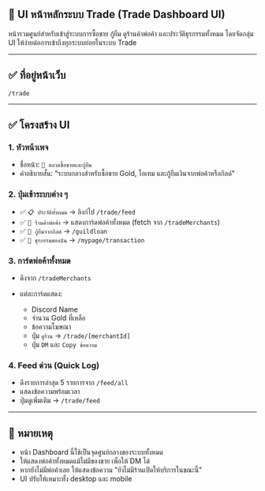 ## 🧭 UI หน้าหลักระบบ Trade (Trade Dashboard UI)

หน้ารวมศูนย์สำหรับเข้าสู่ระบบการซื้อขาย กู้ยืม ดูร้านค้าพ่อค้า และประวัติธุรกรรมทั้งหมด โดยจัดกลุ่ม UI ให้ง่ายต่อการเข้าถึงทุกระบบย่อยในระบบ Trade

---

## ✅ ที่อยู่หน้าเว็บ

```
/trade
```

---

## ✅ โครงสร้าง UI

### 1. หัวหน้าเพจ

* ชื่อหน้า: `💼 ตลาดซื้อขายและกู้ยืม`
* คำอธิบายสั้น: "ระบบกลางสำหรับซื้อขาย Gold, ไอเทม และกู้ยืมเงินจากพ่อค้าหรือกิลด์"

### 2. ปุ่มเข้าระบบต่าง ๆ

* ✅ `📋 ประวัติทั้งหมด` → ลิงก์ไป `/trade/feed`
* ✅ `🏪 ร้านค้าพ่อค้า` → แสดงการ์ดพ่อค้าทั้งหมด (fetch จาก `/tradeMerchants`)
* ✅ `🤝 กู้ยืมจากกิลด์` → `/guildloan`
* ✅ `👤 ธุรกรรมของฉัน` → `/mypage/transaction`

### 3. การ์ดพ่อค้าทั้งหมด

* ดึงจาก `/tradeMerchants`
* แต่ละการ์ดแสดง:

  * Discord Name
  * จำนวน Gold ที่เหลือ
  * ข้อความโฆษณา
  * ปุ่ม `ดูร้าน` → `/trade/[merchantId]`
  * ปุ่ม `DM` และ `Copy ข้อความ`

### 4. Feed ด่วน (Quick Log)

* ดึงรายการล่าสุด 5 รายการจาก `/feed/all`
* แสดงข้อความพร้อมเวลา
* ปุ่มดูเพิ่มเติม → `/trade/feed`

---

## 🧠 หมายเหตุ

* หน้า Dashboard นี้ใช้เป็นจุดศูนย์กลางของระบบทั้งหมด
* ให้แสดงพ่อค้าทั้งหมดแม้ไม่มีของขาย เพื่อให้ DM ได้
* หากยังไม่มีพ่อค้าเลย ให้แสดงข้อความ "ยังไม่มีร้านเปิดให้บริการในขณะนี้"
* UI ปรับให้เหมาะทั้ง desktop และ mobile
